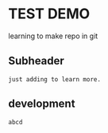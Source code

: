 # TEST DEMO

learning to make repo in git

## Subheader
    just adding to learn more.

## development
    abcd